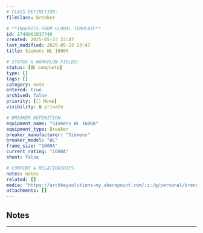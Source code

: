 ```yaml
---
# CLASS DEFINITION:
fileClass: breaker

# **INHERITS FROM GLOBAL TEMPLATE**
id: 1748062037740
created: 2025-05-23 23:47
last_modified: 2025-05-23 23:47
title: Siemens WL 1600A

# STATUS & WORKFLOW FIELDS:
status: [🟩 complete]
type: []
tags: []
category: note
entered: true
archived: false
priority: [⚪ None]
visibility: 🔒 private

# BREAKER DEFINITION
equipment_name: "Siemens WL 1600A"
equipment_type: Breaker
breaker_manufacturer: "Siemens"
breaker_model: "WL"
frame_size: "1600A"
current_rating: "1600A"
shunt: false

# CONTENT & RELATIONSHIPS
notes: notes
related: []
media: "https://archkeysolutions-my.sharepoint.com/:i:/g/personal/brennan_salibrici_prokey_com/EXtCSSf7AlFGlegrx4ZSZaABkscWBiNkeTZtzXIsm886Tg?e=5C14ua"
attachments: []
---
```


## Notes
---

